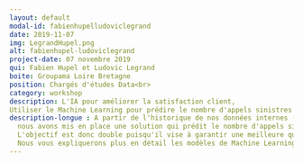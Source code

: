 ```yaml
---
layout: default
modal-id: fabienhupelludoviclegrand
date: 2019-11-07
img: LegrandHupel.png
alt: fabienhupel-ludoviclegrand
project-date: 07 novembre 2019
qui: Fabien Hupel et Ludovic Legrand
boite: Groupama Loire Bretagne
position: Chargés d'études Data<br>
category: workshop
description: L'IA pour améliorer la satisfaction client, 
Utiliser le Machine Learning pour prédire le nombre d'appels sinistres
description-longue : A partir de l'historique de nos données internes (sinistres et appels reçus) et des prévisions météorologiques des prochains jours,  
  nous avons mis en place une solution qui prédit le nombre d'appels sinistres à venir sur les plateformes dans le but d'ajuster les effectifs nécessaires pour répondre au mieux à nos clients. 
  L'objectif est donc double puisqu'il vise à garantir une meilleure qualité de service pour nos clients mais aussi à organiser au mieux l'activité des gestionnaires Sinistres au quotidien.
  Nous vous expliquerons plus en détail les modèles de Machine Learning mis en place ainsi que les premiers résultats obtenus.
---
```


